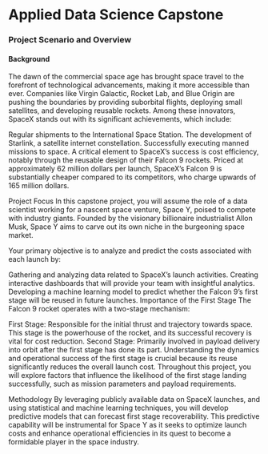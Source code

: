 # Applied Data Science Capstone

### Project Scenario and Overview ###
#### Background
The dawn of the commercial space age has brought space travel to the forefront of technological advancements, making it more accessible than ever. Companies like Virgin Galactic, Rocket Lab, and Blue Origin are pushing the boundaries by providing suborbital flights, deploying small satellites, and developing reusable rockets. Among these innovators, SpaceX stands out with its significant achievements, which include:

Regular shipments to the International Space Station.
The development of Starlink, a satellite internet constellation.
Successfully executing manned missions to space.
A critical element to SpaceX’s success is cost efficiency, notably through the reusable design of their Falcon 9 rockets. Priced at approximately 62 million dollars per launch, SpaceX’s Falcon 9 is substantially cheaper compared to its competitors, who charge upwards of 165 million dollars.

Project Focus
In this capstone project, you will assume the role of a data scientist working for a nascent space venture, Space Y, poised to compete with industry giants. Founded by the visionary billionaire industrialist Allon Musk, Space Y aims to carve out its own niche in the burgeoning space market.

Your primary objective is to analyze and predict the costs associated with each launch by:

Gathering and analyzing data related to SpaceX’s launch activities.
Creating interactive dashboards that will provide your team with insightful analytics.
Developing a machine learning model to predict whether the Falcon 9’s first stage will be reused in future launches.
Importance of the First Stage
The Falcon 9 rocket operates with a two-stage mechanism:

First Stage: Responsible for the initial thrust and trajectory towards space. This stage is the powerhouse of the rocket, and its successful recovery is vital for cost reduction.
Second Stage: Primarily involved in payload delivery into orbit after the first stage has done its part.
Understanding the dynamics and operational success of the first stage is crucial because its reuse significantly reduces the overall launch cost. Throughout this project, you will explore factors that influence the likelihood of the first stage landing successfully, such as mission parameters and payload requirements.

Methodology
By leveraging publicly available data on SpaceX launches, and using statistical and machine learning techniques, you will develop predictive models that can forecast first stage recoverability. This predictive capability will be instrumental for Space Y as it seeks to optimize launch costs and enhance operational efficiencies in its quest to become a formidable player in the space industry.
